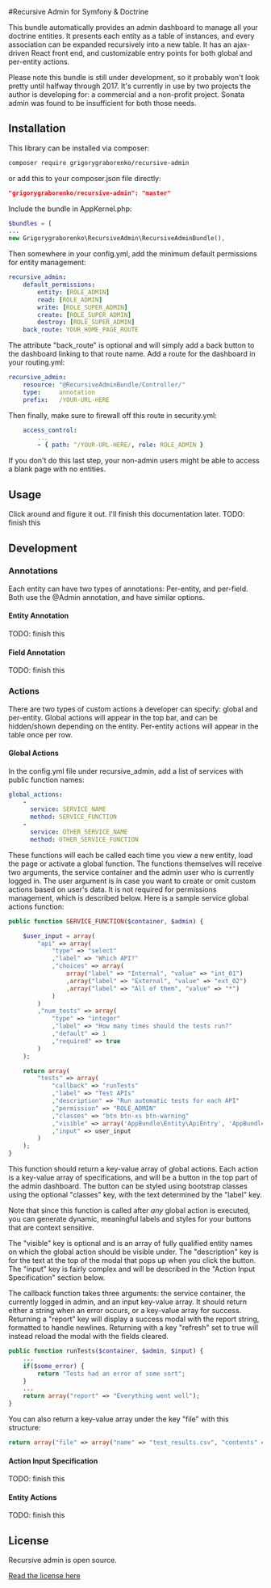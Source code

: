 
#Recursive Admin for Symfony & Doctrine

This bundle automatically provides an admin dashboard to manage all your doctrine entities. It presents each entity as a table of instances, and every association can be expanded recursively into a new table. It has an ajax-driven React front end, and customizable entry points for both global and per-entity actions. 

Please note this bundle is still under development, so it probably won't look pretty until halfway through 2017. It's currently in use by two projects the author is developing for: a commercial and a non-profit project. Sonata admin was found to be insufficient for both those needs. 

## Installation

This library can be installed via composer:

```bash
composer require grigorygraborenko/recursive-admin
```	

or add this to your composer.json file directly:

```json
"grigorygraborenko/recursive-admin": "master"
```

Include the bundle in AppKernel.php:

```php
$bundles = [
...
new Grigorygraborenko\RecursiveAdmin\RecursiveAdminBundle(),
```

Then somewhere in your config.yml, add the minimum default permissions for entity management:

```yml
recursive_admin:
    default_permissions:
        entity: [ROLE_ADMIN]
        read: [ROLE_ADMIN]
        write: [ROLE_SUPER_ADMIN]
        create: [ROLE_SUPER_ADMIN]
        destroy: [ROLE_SUPER_ADMIN]
	back_route: YOUR_HOME_PAGE_ROUTE	
```

The attribute "back_route" is optional and will simply add a back button to the dashboard linking to that route name. Add a route for the dashboard in your routing.yml:

```yml
recursive_admin:
    resource: "@RecursiveAdminBundle/Controller/"
    type:     annotation
    prefix:   /YOUR-URL-HERE
```

Then finally, make sure to firewall off this route in security.yml:

```yml
    access_control:
		...
        - { path: ^/YOUR-URL-HERE/, role: ROLE_ADMIN }
```

If you don't do this last step, your non-admin users might be able to access a blank page with no entities.

## Usage
Click around and figure it out. I'll finish this documentation later.
TODO: finish this

## Development

### Annotations
Each entity can have two types of annotations: Per-entity, and per-field. Both use the @Admin annotation, and have similar options.
#### Entity Annotation
TODO: finish this
#### Field Annotation
TODO: finish this
### Actions
There are two types of custom actions a developer can specify: global and per-entity. Global actions will appear in the top bar, and can be hidden/shown depending on the entity. Per-entity actions will appear in the table once per row. 
#### Global Actions
In the config.yml file under recursive_admin, add a list of services with public function names:

```yml
global_actions:
	-
	  service: SERVICE_NAME
	  method: SERVICE_FUNCTION
	-
	  service: OTHER_SERVICE_NAME
	  method: OTHER_SERVICE_FUNCTION
```

These functions will each be called each time you view a new entity, load the page or activate a global function. The functions themselves will receive two arguments, the service container and the admin user who is currently logged in. The user argument is in case you want to create or omit custom actions based on user's data. It is not required for permissions management, which is described below. Here is a sample service global actions function:

```php
public function SERVICE_FUNCTION($container, $admin) {

	$user_input = array(
		"api" => array(
			"type" => "select"
			,"label" => "Which API?"
			,"choices" => array(
				array("label" => "Internal", "value" => "int_01")
				,array("label" => "External", "value" => "ext_02")
				,array("label" => "All of them", "value" => "*")
			)
		)
		,"num_tests" => array(
			"type" => "integer"
			,"label" => "How many times should the tests run?"
			,"default" => 1
			,"required" => true
		)
	);

	return array(
		"tests" => array(
			"callback" => "runTests"
			,"label" => "Test APIs"
			,"description" => "Run automatic tests for each API"
			,"permission" => "ROLE_ADMIN"
            ,"classes" => "btn btn-xs btn-warning"
            ,"visible" => array('AppBundle\Entity\ApiEntry', 'AppBundle\Entity\TestResult')
			,"input" => user_input
		)
	);
}
```

This function should return a key-value array of global actions. Each action is a key-value array of specifications, and will be a button in the top part of the admin dashboard. The button can be styled using bootstrap classes using the optional "classes" key, with the text determined by the "label" key. 

Note that since this function is called after *any* global action is executed, you can generate dynamic, meaningful labels and styles for your buttons that are context sensitive. 

The "visible" key is optional and is an array of fully qualified entity names on which the global action should be visible under. The "description" key is for the text at the top of the modal that pops up when you click the button. The "input" key is fairly complex and will be described in the "Action Input Specification" section below.

The callback function takes three arguments: the service container, the currently logged in admin, and an input key-value array. It should return either a string when an error occurs, or a key-value array for success. Returning a "report" key will display a success modal with the report string, formatted to handle newlines. Returning with a key "refresh" set to true will instead reload the modal with the fields cleared.

```php
public function runTests($container, $admin, $input) {
	...
	if($some_error) {
		return "Tests had an error of some sort";
	}
	...
	return array("report" => "Everything went well");
}
```

You can also return a key-value array under the key "file" with this structure:

```php
return array("file" => array("name" => "test_results.csv", "contents" => "test,result\ninternal,passed\nexternal,passed\n"));
```

#### Action Input Specification
TODO: finish this

#### Entity Actions
TODO: finish this
## License

Recursive admin is open source.

[Read the license here](./LICENSE)